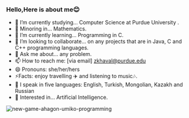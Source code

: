 ### Hello,Here is about me😊


- 🔭 I’m currently studying... Computer Science at Purdue University .
- 📓 Minoring in... Mathematics.
- 🌱 I’m currently learning... Programming in C.
- 👯 I’m looking to collaborate... on any projects that are in Java, C and C++ programming languages.
- 💬 Ask me about... any problem.
- 📫 How to reach me: [via email] zkhaval@purdue.edu
- 😄 Pronouns: she/her/hers
- ⚡Facts: enjoy travelling ✈️ and listening to music🎶.
- 📒 I speak in five languages: English, Turkish, Mongolian, Kazakh and Russian
- 🦾 Interested in... Artificial Intelligence.




![new-game-ahagon-umiko-programming](https://user-images.githubusercontent.com/89563758/148844823-ae068633-0273-4184-9e42-8e11712796e8.gif)
